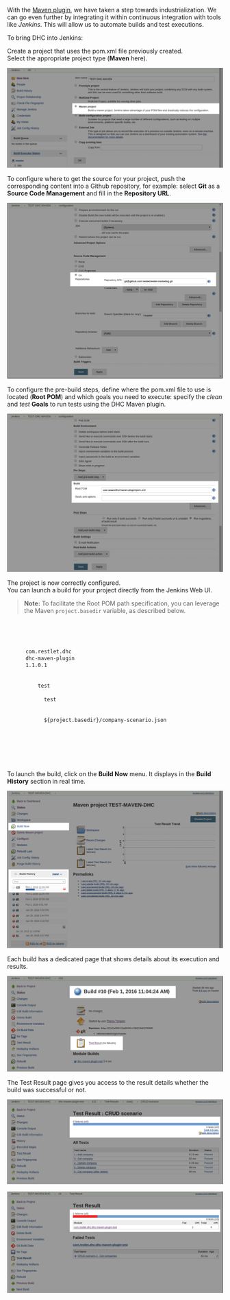 With the [Maven plugin](/technical-resources/dhc/guide/run-tests/test-reports-maven "Maven plugin"), we have taken a step towards industrialization. We can go even further by integrating it within continuous integration with tools like *Jenkins*. This will allow us to automate builds and test executions.

To bring DHC into Jenkins:

Create a project that uses the pom.xml file previously created.  
Select the appropriate project type (**Maven** here).

![Maven project](images/01-jenkins-create-dhc-maven1.png "Maven project")

To configure where to get the source for your project, push the corresponding content into a Github repository, for example: select **Git** as a **Source Code Management** and fill in the **Repository URL**.

![Git repo](images/02-jenkins-create-dhc-maven2.png "Git repo")

To configure the pre-build steps, define where the pom.xml file to use is located (**Root POM**) and which goals you need to execute: specify the *clean* and *test* **Goals** to run tests using the DHC Maven plugin.

![Root pom & goals](images/03-jenkins-create-dhc-maven3.png "Root pom & goals")

The project is now correctly configured.  
You can launch a build for your project directly from the Jenkins Web UI.

>**Note:** To facilitate the Root POM path specification, you can leverage the Maven ```project.basedir``` variable, as described below.
<pre lang="html"><code>
<build>
  <plugins>
    <plugin>
      <groupId>com.restlet.dhc</groupId>
      <artifactId>dhc-maven-plugin</artifactId>
      <version>1.1.0.1</version>
      <executions>
        <execution>
          <phase>test</phase>
          <goals>
            <goal>test</goal>
          </goals>
          <configuration>
            <file>${project.basedir}/company-scenario.json</file>
          </configuration>
        </execution>
      </executions>
    </plugin>
  </plugins>
</build>
</code></pre>

To launch the build, click on the **Build Now** menu. It displays in the **Build History** section in real time.

![Build now](images/04-jenkins-dhc-maven-build-now.png "Build now")

Each build has a dedicated page that shows details about its execution and results.

![Execution details](images/05-jenkins-build-hints-success.png "Execution details")

The Test Result page gives you access to the result details whether the build was successful or not.

![Successful build](images/07-jenkins-build-test-result-success-details.png "Successful build")

![Build failed](images/09-jenkins-build-test-result-failure.png "Build failed")
